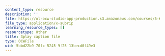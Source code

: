 ```yaml
---
content_type: resource
description: ''
file: https://ol-ocw-studio-app-production.s3.amazonaws.com/courses/5-61-physical-chemistry-fall-2017/5bbd22b970fc52459f2513becd0f49e3_6dJnvu3-LeU.vtt
file_type: application/x-subrip
learning_resource_types: []
resourcetype: Other
title: 3play caption file
type: OCWFile
uid: 5bbd22b9-70fc-5245-9f25-13becd0f49e3
---
```

